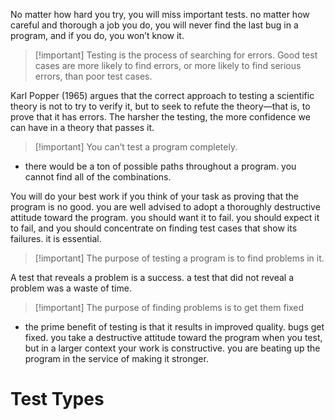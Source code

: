   

No matter how hard you try, you will miss important tests. no matter how careful and thorough a job you do, you will never find the last bug in a program, and if you do, you won’t know it.

  

> [!important] Testing is the process of searching for errors. Good test cases are more likely to find errors, or more likely to find serious errors, than poor test cases.

  

Karl Popper (1965) argues that the correct approach to testing a scientific theory is not to try to verify it, but to seek to refute the theory—that is, to prove that it has errors. The harsher the testing, the more confidence we can have in a theory that passes it.

  

> [!important] You can’t test a program completely.

- there would be a ton of possible paths throughout a program. you cannot find all of the combinations.

  

You will do your best work if you think of your task as proving that the program is no good. you are well advised to adopt a thoroughly destructive attitude toward the program. you should want it to fail. you should expect it to fail, and you should concentrate on finding test cases that show its failures. it is essential.

  

> [!important] The purpose of testing a program is to find problems in it.

  

A test that reveals a problem is a success. a test that did not reveal a problem was a waste of time.

  

> [!important] The purpose of finding problems is to get them fixed

- the prime benefit of testing is that it results in improved quality. bugs get fixed. you take a destructive attitude toward the program when you test, but in a larger context your work is constructive. you are beating up the program in the service of making it stronger.

  

  

# Test Types